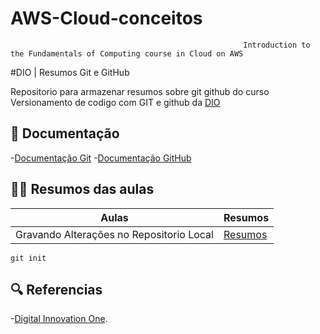 # AWS-Cloud-conceitos

                                                        Introduction to the Fundamentals of Computing course in Cloud on AWS


#DIO | Resumos Git e GitHub


Repositorio para armazenar resumos sobre git github do curso Versionamento de codigo com GIT e github da [DIO](https://www.dio.me/)

## 📒 Documentação
-[Documentação Git](https://git-scm.com/doc)
-[Documentação GitHub](https://docs.github.com/)

## 👨‍💻 Resumos das aulas

| Aulas | Resumos |
|------ | --------| 
| Gravando Alterações no Repositorio Local | [Resumos]() |

```
git init

```
## 🔍 Referencias

-[Digital Innovation One]().

